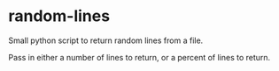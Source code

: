 # random-lines
Small python script to return random lines from a file.

Pass in either a number of lines to return, or a percent of lines to return.
